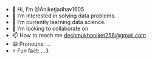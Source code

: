 - 👋 Hi, I’m @Aniketjadhav1605
- 👀 I’m interested in solving data problems.
- 🌱 I’m currently learning data science.
- 💞️ I’m looking to collaborate on 
- 📫 How to reach me deshmukhaniket256@gmail.com
- 😄 Pronouns: ...
- ⚡ Fun fact: ...3

